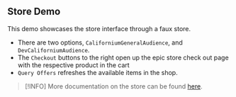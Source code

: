 ## **Store Demo**
This demo showcases the store interface through a faux store.
- There are two options, ``CaliforniumGeneralAudience``, and ``DevCaliforniumAudience``.
- The ``Checkout`` buttons to the right open up the epic store check out page with the respective product in the cart
- ``Query Offers`` refreshes the available items in the shop.


> [!INFO]
> More documentation on the store can be found [here](https://dev.epicgames.com/docs/epic-games-store/services/ecom/ecom-overview).